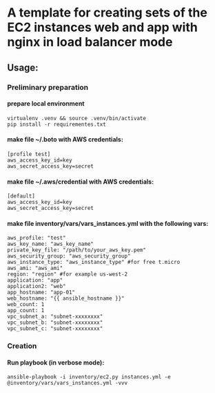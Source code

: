 # A template for creating sets of the EC2 instances web and app with nginx in load balancer mode

## Usage:

### Preliminary preparation

#### prepare local environment
```
virtualenv .venv && source .venv/bin/activate
pip install -r requirementes.txt
```
#### make file ~/.boto with AWS credentials:
```
[profile test]
aws_access_key_id=key
aws_secret_access_key=secret
```
#### make file ~/.aws/credential with AWS credentials:
```
[default]
aws_access_key_id=key
aws_secret_access_key=secret
```
#### make file inventory/vars/vars_instances.yml with the following vars:
```
aws_profile: "test"
aws_key_name: "aws_key_name"
private_key_file: "/path/to/your_aws_key.pem"
aws_security_group: "aws_security_group"
aws_instance_type: "aws_instance_type" #for free t.micro
aws_ami: "aws_ami"
region: "region" #for example us-west-2
application: "app"
application2: "web"
app_hostname: "app-01"
web_hostname: "{{ ansible_hostname }}"
web_count: 1
app_count: 1
vpc_subnet_a: "subnet-xxxxxxxx"
vpc_subnet_b: "subnet-xxxxxxxx"
vpc_subnet_c: "subnet-xxxxxxxx"
```


### Creation

#### Run playbook (in verbose mode):
```
ansible-playbook -i inventory/ec2.py instances.yml -e @inventory/vars/vars_instances.yml -vvv 
```
